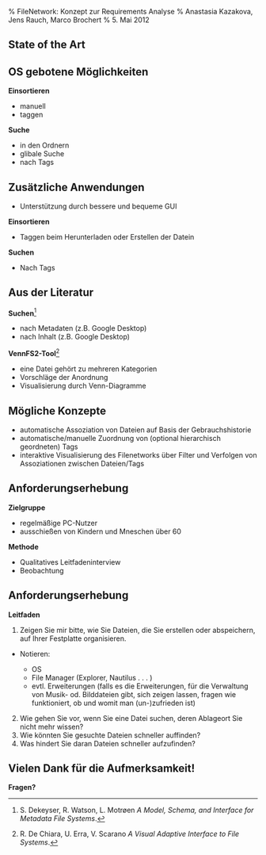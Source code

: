 % FileNetwork: Konzept zur Requirements Analyse
% Anastasia Kazakova, Jens Rauch, Marco Brochert
% 5. Mai 2012




## State of the Art ##


## OS gebotene Möglichkeiten ##

**Einsortieren**

- manuell
- taggen

**Suche**

- in den Ordnern
- glibale Suche
- nach Tags


## Zusätzliche Anwendungen ##

- Unterstützung durch bessere und bequeme GUI

**Einsortieren**

- Taggen beim Herunterladen oder Erstellen der Datein

**Suchen**

- Nach Tags


## Aus der Literatur ##

**Suchen**[^1]

- nach Metadaten (z.B. Google Desktop)
- nach Inhalt (z.B. Google Desktop)

[^1]: S. Dekeyser, R. Watson, L. Motrøen _A Model, Schema, and Interface for Metadata File Systems_.

**VennFS2-Tool**[^2]

- eine Datei gehört zu mehreren Kategorien
- Vorschläge der Anordnung
- Visualisierung durch Venn-Diagramme


[^2]: R. De Chiara, U. Erra, V. Scarano _A Visual Adaptive Interface to File Systems_.


## Mögliche Konzepte ##

- automatische Assoziation von Dateien auf Basis der Gebrauchshistorie
- automatische/manuelle Zuordnung von (optional hierarchisch geordneten) Tags
- interaktive Visualisierung des Filenetworks über Filter und Verfolgen von Assoziationen zwischen Dateien/Tags


## Anforderungserhebung ##

**Zielgruppe**

- regelmäßige PC-Nutzer
- ausschießen von Kindern und Mneschen über 60

**Methode**

- Qualitatives Leitfadeninterview
- Beobachtung

## Anforderungserhebung ##

**Leitfaden**

1. Zeigen Sie mir bitte, wie Sie Dateien, die Sie erstellen oder abspeichern, auf Ihrer
Festplatte organisieren.  

- Notieren:

	- OS
	- File Manager (Explorer, Nautilus . . . )
	- evtl. Erweiterungen (falls es die Erweiterungen, für die Verwaltung von Musik- od. Bilddateien gibt, sich zeigen lassen, fragen wie funktioniert, ob und womit man (un-)zufrieden ist)

2. Wie gehen Sie vor, wenn Sie eine Datei suchen, deren Ablageort Sie nicht mehr wissen?
3. Wie könnten Sie gesuchte Dateien schneller auffinden?
4. Was hindert Sie daran Dateien schneller aufzufinden?



## Vielen Dank für die Aufmerksamkeit! ##


**Fragen?**





